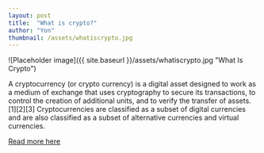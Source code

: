 ```yaml
---
layout: post
title:  "What is crypto?"
author: "Yon"
thumbnail: /assets/whatiscrypto.jpg
---
```


<!-- <img src="{{ post.thumbnail | prepend: site.baseurl }}" /> -->
![Placeholder image]({{ site.baseurl }}/assets/whatiscrypto.jpg "What Is Crypto")

A cryptocurrency (or crypto currency) is a digital asset designed to work as a medium of exchange that uses cryptography to secure its transactions, to control the creation of additional units, and to verify the transfer of assets.[1][2][3] Cryptocurrencies are classified as a subset of digital currencies and are also classified as a subset of alternative currencies and virtual currencies.

<a href="https://en.wikipedia.org/wiki/Cryptocurrency" target="_blank">Read more here</a>  
